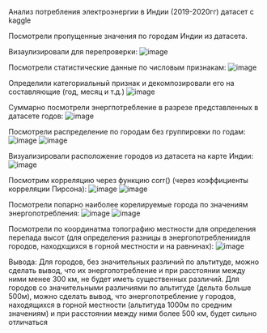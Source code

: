 Анализ потребления электроэнергии в Индии (2019-2020гг)
датасет с kaggle

Посмотрели пропущенные значения по городам Индии из датасета.

Визаулизировали для перепроверки:
![image](https://github.com/PaslenAmari/India_power_consumption_analysis_2019_2020/assets/106679149/d9f3f804-1e16-46ce-b63d-cbc056ec7d82)

Посмотрели статистические данные по числовым признакам:
![image](https://github.com/PaslenAmari/India_power_consumption_analysis_2019_2020/assets/106679149/28ba82f0-2ab0-4ba1-bcb7-15f82567a0ae)

Определили категориальный признак и декомпозировали его на составляющие (год, месяц и т.д.)
![image](https://github.com/PaslenAmari/India_power_consumption_analysis_2019_2020/assets/106679149/4921553c-130b-43cb-a165-2cc11d921b9e)

Суммарно посмотрели энергпотребление в разрезе представленных в датасете годов:
![image](https://github.com/PaslenAmari/India_power_consumption_analysis_2019_2020/assets/106679149/8cf34680-c795-4510-858f-922daa15ac9f)

Посмотрели распределение по городам без группировки по годам:
![image](https://github.com/PaslenAmari/India_power_consumption_analysis_2019_2020/assets/106679149/2ed5eeff-11b0-41a0-ba91-dc7a430e67ef)
![image](https://github.com/PaslenAmari/India_power_consumption_analysis_2019_2020/assets/106679149/0b621218-5685-4ecb-af8c-a267c3f434f4)

Визуализировали расположение городов из датасета на карте Индии:
![image](https://github.com/PaslenAmari/India_power_consumption_analysis_2019_2020/assets/106679149/6acf505c-790e-4187-8ef9-d99b34e37520)

Посмотрим корреляцию через функцию corr() (через коэффициенты корреляции Пирсона):
![image](https://github.com/PaslenAmari/India_power_consumption_analysis_2019_2020/assets/106679149/042dbb99-c61a-4923-aa1e-a2ebcb2bee06)
![image](https://github.com/PaslenAmari/India_power_consumption_analysis_2019_2020/assets/106679149/b9c8284e-ce63-4446-9018-a038d02f06f0)

Посмотрели попарно наиболее корелируемые города по значениям энергопотребления:
![image](https://github.com/PaslenAmari/India_power_consumption_analysis_2019_2020/assets/106679149/201dac84-fa70-4430-a614-5b9e44b22431)
![image](https://github.com/PaslenAmari/India_power_consumption_analysis_2019_2020/assets/106679149/9a962710-234e-43c1-8629-d62870da362f)

Посмотрели по координатма топографию местности для определения перепада высот (для определения разницы в энергопотреблениидля городов, находхщихся в горной местности и на равнинах):
![image](https://github.com/PaslenAmari/India_power_consumption_analysis_2019_2020/assets/106679149/6e47b266-59a3-45cb-ac94-bff89ca67dd0)

Вывода:
Для городов, без значительных различий по альтитуде, можно сделать вывод, что их энергопотребление и при расстоянии между ними менее 300 км, не будет иметь существенных различий.
Для городов со значительными различиями по альтитуде (дельта больше 500м), можно сделать вывод, что энергопотребление у городов, находящихся в горной местности (альтитуда 1000м по средним значениям) и при расстоянии между ними более 500 км, будет сильно отличаться
